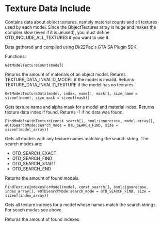 # Texture Data Include

Contains data about object textures, namely material counts and all textures used by each model.
Since the ObjectTextures array is huge and makes the compiler slow (even if it is unused),
you must define OTD_INCLUDE_ALL_TEXTURES if you want to use it.

Data gathered and compiled using Dk22Pac's GTA SA Plugin SDK.

Functions:

``GetModelTextureCount(model)``

  Returns the amount of materials of an object model.
  Returns TEXTURE_DATA_INVALID_MODEL if the model is invalid.
  Returns TEXTURE_DATA_INVALID_TEXTURE if the model has no textures.

``GetModelTextureData(model, index, name[], mask[], size_name = sizeof(name), size_mask = sizeof(mask))``

  Gets texture name and alpha mask for a model and material index.
  Returns texture data index if found.
  Returns -1 if no data was found.

``FindModelsWithTexture(const search[], bool:ignorecase, model_array[], eOTDSearchMode:search_mode = OTD_SEARCH_FIND, size = sizeof(model_array))``

  Gets all models with any texture names matching the search string. The search modes are:
  - OTD_SEARCH_EXACT
  - OTD_SEARCH_FIND
  - OTD_SEARCH_START
  - OTD_SEARCH_END
  
  Returns the amount of found models.
  
``FindTextureIndexesForModel(model, const search[], bool:ignorecase, index_array[], eOTDSearchMode:search_mode = OTD_SEARCH_FIND, size = sizeof(index_array))``

  Gets all texture indexes for a model whose names match the search strings. For seach modes see above.
  
  Returns the amount of found indexes.
